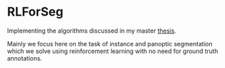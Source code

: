 # RLForSeg

Implementing the algorithms discussed in my master [thesis](https://github.com/paulhfu/sideProject/blob/master/thesis/thesis_text/main_frame.pdf).

Mainly we focus here on the task of instance and panoptic segmentation which we solve using reinforcement learning with no need for ground truth annotations.
